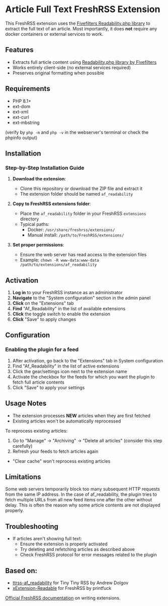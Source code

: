 # Article Full Text FreshRSS Extension

This FreshRSS extension uses the [Fivefilters Readability.php library](https://github.com/fivefilters/readability.php) to extract the full text of an article. Most importantly, it does **not** require any docker containers or external services to work.

## Features
- Extracts full article content using [Readability.php library by Fivefilters](https://github.com/fivefilters/readability.php)
- Works entirely client-side (no external services required)
- Preserves original formatting when possible

## Requirements
- PHP 8.1+
- ext-dom
- ext-xml
- ext-curl
- ext-mbstring

(verify by `php -m` and `php -v` in the webserver's terminal or check the phpinfo output)

## Installation

### Step-by-Step Installation Guide

1. **Download the extension**:
   - Clone this repository or download the ZIP file and extract it
   - The extension folder should be named `af_readability`

2. **Copy to FreshRSS extensions folder**:
   - Place the `af_readability` folder in your FreshRSS `extensions` directory
   - Typical paths:
     - Docker: `/usr/share/freshrss/extensions/`
     - Manual install: `/path/to/FreshRSS/extensions/`

3. **Set proper permissions**:
   - Ensure the web server has read access to the extension files
   - Example: `chown -R www-data:www-data /path/to/extensions/af_readability`

## Activation

1. **Log in** to your FreshRSS instance as an administrator
2. **Navigate** to the "System configuration" section in the admin panel
3. **Click** on the "Extensions" tab
4. **Find** "Af_Readability" in the list of available extensions
5. **Click** the toggle switch to enable the extension
6. **Click** "Save" to apply changes

## Configuration

### Enabling the plugin for a feed

1. After activation, go back to the "Extensions" tab in System configuration
2. Find "Af_Readability" in the list of active extensions
3. Click the gear/settings icon next to the extension name
4. Activate the checkbox for the feeds for which you want the plugin to fetch full article contents
5. Click "Save" to apply your settings

## Usage Notes

- The extension processes **NEW** articles when they are first fetched
- Existing articles won't be automatically reprocessed

To reprocess existing articles:
  1. Go to "Manage" → "Archiving" → "Delete all articles" (consider this step carefully)
  2. Refresh your feeds to fetch articles again
- "Clear cache" won't reprocess existing articles

## Limitations
Some web servers temporarily block too many subsequent HTTP requests from the same IP address. In the case of af_readability, the plugin tries to fetch multiple URLs from all new feed items one after the other without delay. This is often the reason why some article contents are not displayed properly.

## Troubleshooting

- If articles aren't showing full text:
  - Ensure the extension is properly activated
  - Try deleting and refetching articles as described above
  - Check FreshRSS protocol for error messages related to the plugin

## Based on:
- [ttrss-af_readability](https://github.com/tt-rss/tt-rss-plugin-af-readability) for Tiny Tiny RSS by Andrew Dolgov
- [xExtension-Readable](https://github.com/printfuck/xExtension-Readable) for FreshRSS by printfuck

[Official FreshRSS documentation](https://freshrss.github.io/FreshRSS/en/developers/03_Backend/05_Extensions.html) on writing extensions.
